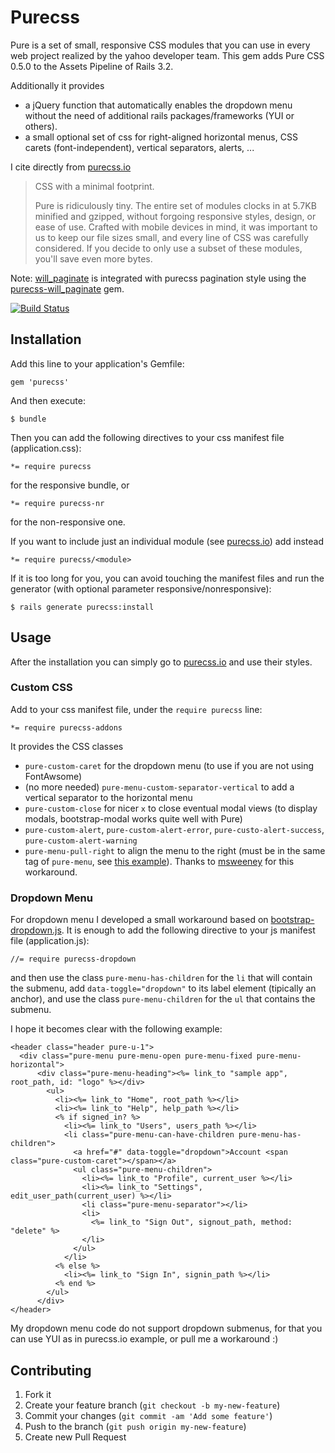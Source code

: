 # Purecss

Pure is a set of small, responsive CSS modules that you can use in every web project realized by the yahoo developer team.
This gem adds Pure CSS 0.5.0 to the Assets Pipeline of Rails 3.2.

Additionally it provides
- a jQuery function that automatically enables the dropdown menu without the need of additional rails packages/frameworks (YUI or others).
- a small optional set of css for right-aligned horizontal menus, CSS carets (font-independent), vertical separators, alerts, ...

I cite directly from [purecss.io](http://purecss.io)
 > CSS with a minimal footprint.
 >
 > Pure is ridiculously tiny. The entire set of modules clocks in at 5.7KB minified and gzipped, without forgoing responsive styles, design, or ease of use. Crafted with mobile devices in mind, it was important to us to keep our file sizes small, and every line of CSS was carefully considered. If you decide to only use a subset of these modules, you'll save even more bytes.

Note: [will_paginate](https://github.com/mislav/will_paginate) is integrated with purecss pagination style using the [purecss-will_paginate](https://github.com/mseri/rails-purecss-will_paginate) gem.

[![Build Status](https://travis-ci.org/mseri/rails-purecss.png?branch=master)](https://travis-ci.org/mseri/rails-purecss)


## Installation

Add this line to your application's Gemfile:

    gem 'purecss'

And then execute:

    $ bundle


Then you can add the following directives to your css manifest file (application.css):

    *= require purecss

for the responsive bundle, or

    *= require purecss-nr

for the non-responsive one.


If you want to include just an individual module (see [purecss.io](http://purecss.io)) add instead

    *= require purecss/<module>



If it is too long for you, you can avoid touching the manifest files and run the generator (with optional parameter responsive/nonresponsive):

    $ rails generate purecss:install


## Usage

After the installation you can simply go to [purecss.io](http://purecss.io) and use their styles.

### Custom CSS

Add to your css manifest file, under the ```require purecss``` line:

    *= require purecss-addons

It provides the CSS classes 

- ```pure-custom-caret``` for the dropdown menu (to use if you are not using FontAwsome)
- (no more needed) ```pure-menu-custom-separator-vertical``` to add a vertical separator to the horizontal menu
- ```pure-custom-close``` for nicer ```x``` to close eventual modal views (to display modals, bootstrap-modal works quite well with Pure)
- ```pure-custom-alert```, ```pure-custom-alert-error```, ```pure-custo-alert-success```, ```pure-custom-alert-warning```
- ```pure-menu-pull-right``` to align the menu to the right (must be in the same tag of ```pure-menu```, see [this example](http://jsfiddle.net/xUwCw/)). Thanks to [msweeney](https://github.com/msweeney) for this workaround.

<!--
  The flag *EXPERIMENTAL* means that the functionality is not fully functional, you can try it and use it but its syntax/use could change in a next release. If you have a fix please add a pull request! 
  /-->

### Dropdown Menu

For dropdown menu I developed a small workaround based on [bootstrap-dropdown.js](https://github.com/twitter/bootstrap/blob/master/js/bootstrap-dropdown.js).
It is enough to add the following directive to your js manifest file (application.js):

    //= require purecss-dropdown

and then use the class ```pure-menu-has-children``` for the ```li``` that will contain the submenu, 
add ```data-toggle="dropdown"``` to its label element (tipically an anchor), 
and use the class ```pure-menu-children``` for the ```ul``` that contains the submenu.

I hope it becomes clear with the following example:
```
<header class="header pure-u-1"> 
  <div class="pure-menu pure-menu-open pure-menu-fixed pure-menu-horizontal">
      <div class="pure-menu-heading"><%= link_to "sample app", root_path, id: "logo" %></div>
        <ul>
          <li><%= link_to "Home", root_path %></li>
          <li><%= link_to "Help", help_path %></li>
          <% if signed_in? %>
            <li><%= link_to "Users", users_path %></li>
            <li class="pure-menu-can-have-children pure-menu-has-children">
              <a href="#" data-toggle="dropdown">Account <span class="pure-custom-caret"></span></a>
              <ul class="pure-menu-children">
                <li><%= link_to "Profile", current_user %></li>
                <li><%= link_to "Settings", edit_user_path(current_user) %></li>
                <li class="pure-menu-separator"></li>
                <li>
                  <%= link_to "Sign Out", signout_path, method: "delete" %>
                </li>
              </ul>
            </li>
          <% else %>
            <li><%= link_to "Sign In", signin_path %></li>
          <% end %>
        </ul>
      </div>
</header>
```

My dropdown menu code do not support dropdown submenus, for that you can use YUI as in purecss.io example, or pull me a workaround :)

## Contributing

1. Fork it
2. Create your feature branch (`git checkout -b my-new-feature`)
3. Commit your changes (`git commit -am 'Add some feature'`)
4. Push to the branch (`git push origin my-new-feature`)
5. Create new Pull Request
